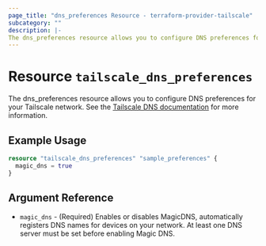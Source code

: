 ```yaml
---
page_title: "dns_preferences Resource - terraform-provider-tailscale"
subcategory: ""
description: |-
The dns_preferences resource allows you to configure DNS preferences for your Tailscale network.
---
```


# Resource `tailscale_dns_preferences`

The dns_preferences resource allows you to configure DNS preferences for your Tailscale network. See the
[Tailscale DNS documentation](https://tailscale.com/kb/1054/dns) for more information.

## Example Usage

```terraform
resource "tailscale_dns_preferences" "sample_preferences" {
  magic_dns = true
}
```

## Argument Reference

- `magic_dns` - (Required) Enables or disables MagicDNS, automatically registers DNS names for devices on your network.
  At least one DNS server must be set before enabling Magic DNS.


